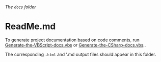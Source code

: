 
###### The `docs` folder

# ReadMe.md

To generate project documentation based on code comments, run 
[Generate-the-VBScript-docs.vbs] or 
[Generate-the-CSharp-docs.vbs].. 

The corresponding `.html` and '.md output files should appear 
in this folder.

[Generate-the-VBScript-docs.vbs]: ../examples/Generate-the-VBScript-docs.vbs
[Generate-the-CSharp-docs.vbs]: ../examples/Generate-the-CSharp-docs.vbs
